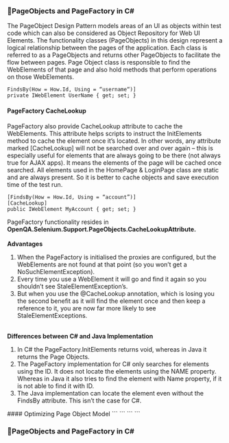 ### :dart:PageObjects and PageFactory in C#<br> 
The PageObject Design Pattern models areas of an UI as objects within test code which can also be considered as Object Repository for Web UI Elements. The functionality classes (PageObjects) in this design represent a logical relationship between the pages of the application. Each class is referred to as a PageObjects and returns other PageObjects to facilitate the flow between pages. Page Object class is responsible to find the WebElements of that page and also hold methods that perform operations on those WebElements.
```
FindsBy(How = How.Id, Using = “username“)]
private IWebElement UserName { get; set; }
```
#### PageFactory CacheLookup<br>
PageFactory also provide CacheLookup attribute to cache the WebElements. This attribute helps scripts to instruct the InitElements method to cache the element once it’s located. In other words, any attribute marked [CacheLookup] will not be searched over and over again – this is especially useful for elements that are always going to be there (not always true for AJAX apps). It means the elements of the page will be cached once searched. All elements used in the HomePage & LoginPage class are static and are always present. So it is better to cache objects and save execution time of the test run.
```
[FindsBy(How = How.Id, Using = “account”)]
[CacheLookup]
public IWebElement MyAccount { get; set; }
```
PageFactory functionality resides in <strong>OpenQA.Selenium.Support.PageObjects.CacheLookupAttribute.</strong><br>
<br><strong>Advantages</strong><br>
<ol>
<li>When the PageFactory is initialised the proxies are configured, but the WebElements are not found at that point (so you won’t get a NoSuchElementException).</li>
<li>Every time you use a WebElement it will go and find it again so you shouldn’t see StaleElementException’s.</li>
<li>But when you use the @CacheLookup annotation, which is losing you the second benefit as it will find the element once and then keep a reference to it, you are now far more likely to see StaleElementExceptions.</li>
</ol>
<br><strong>Differences between C# and Java Implementation</strong><br>
<ol>
<li>In C# the PageFactory.InitElements returns void, whereas in Java it returns the Page Objects.<br></li>
<li>The PageFactory implementation for C# only searches for elements using the ID. It does not locate the elements using the NAME property. Whereas in Java it also tries to find the element with Name property, if it is not able to find it with ID.<br></li>
<li>The Java implementation can locate the element even without the FindsBy attribute. This isn’t the case for C#. </li>
</ol>
#### Optimizing Page Object Model
```
```
```
```

### :dart:PageObjects and PageFactory in C#<br>
```
```
